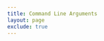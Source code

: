 ```yaml
---
title: Command Line Arguments
layout: page
exclude: true
---
```



<!--stackedit_data:
eyJoaXN0b3J5IjpbMTk1NzMwNTQ2NiwxNzkxOTcxOTk4XX0=
-->